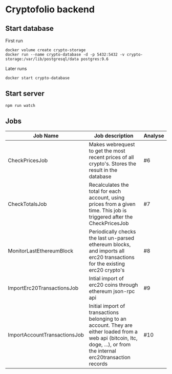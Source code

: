 # Cryptofolio backend
## Start database

First run

    docker volume create crypto-storage
    docker run --name crypto-database -d -p 5432:5432 -v crypto-storage:/var/lib/postgresql/data postgres:9.6

Later runs 

    docker start crypto-database


## Start server

    npm run watch

## Jobs

|   Job Name   |   Job description   |   Analyse   |
|   --   |   --   |   --   |
|   CheckPricesJob   |   Makes webrequest to get the most recent prices of all crypto's. Stores the result in the database   |   #6
|   CheckTotalsJob   |   Recalculates the total for each account, using prices from a given time. This job is triggered after the CheckPricesJob   |   #7
|   MonitorLastEthereumBlock   |   Periodically checks the last un-parsed ethereum blocks, and imports all erc20 transactions for the existing erc20 crypto's   |   #8
|   ImportErc20TransactionsJob   |   Intial import of erc20 coins through ethereum json-rpc api   |   #9   |
|   ImportAccountTransactionsJob   |   Initial import of transactions belonging to an account. They are either loaded from a web api (bitcoin, ltc, doge, ...), or from the internal erc20transaction records   |   #10

